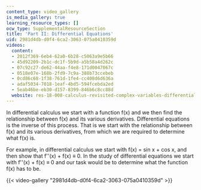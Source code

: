 ```yaml
---
content_type: video_gallery
is_media_gallery: true
learning_resource_types: []
ocw_type: SupplementalResourceSection
title: 'Part II: Differential Equations'
uid: 2981d4db-d0f4-6ca2-3063-075a0410359d
videos:
  content:
  - 2012f369-6eb4-62a0-6b28-c5063a9e5b66
  - 45d92209-2b1c-dc1f-5b9d-a5b58a4d262c
  - 07c92c27-de62-44aa-f4e8-171d0047067c
  - 0518e07e-168b-2fd9-7c9a-388b73ccebeb
  - 0cd86c68-1f38-761d-1fe4-cc408d6d636a
  - adaf5034-7018-1eaf-4bd5-594fcebda2ed
  - 5eab46be-eb30-d157-8399-846b6c8cc88d
  website: res-18-008-calculus-revisited-complex-variables-differential-equations-and-linear-algebra-fall-2011
---
```


In differential calculus we start with a function f(x) and we then find the relationship between f(x) and its various derivatives. Differential equations is the inverse of this process. That is we start with the relationship between f(x) and its various derivatives, from which we are required to determine what f(x) is.

For example, in differential calculus we start with f(x) = sin x + cos x, and then show that f''(x) + f(x) ≡ 0. In the study of differential equations we start with f''(x) + f(x) ≡ 0 and our task would be to determine what the function f(x) has to be.

{{< video-gallery "2981d4db-d0f4-6ca2-3063-075a0410359d" >}}

